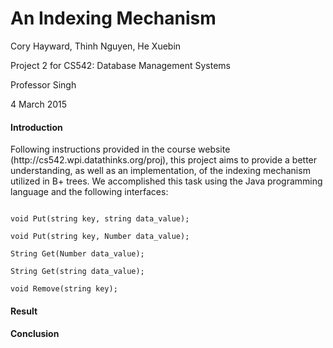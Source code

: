 # An Indexing Mechanism
<p>Cory Hayward, Thinh Nguyen, He Xuebin</p>
<p>Project 2 for CS542: Database Management Systems</p>
<p>Professor Singh</p>
<p>4 March 2015</p>

<h4>Introduction</h4>
<p>Following instructions provided in the course website (http://cs542.wpi.datathinks.org/proj), this project aims to provide a better understanding, as well as an implementation, of the indexing mechanism utilized in B+ trees. We accomplished this task using the Java programming language and the following interfaces:</p>
<code> 
void Put(string key, string data_value);<br/>
void Put(string key, Number data_value);<br/>
String Get(Number data_value);<br/>
String Get(string data_value);<br/>
void Remove(string key);
</code>

<h4>Result</h4>
<h4>Conclusion</h4>
